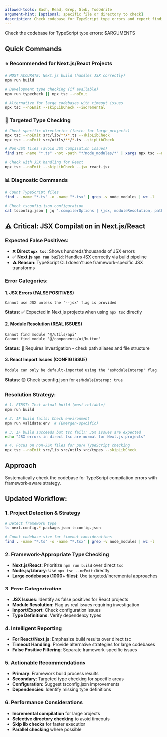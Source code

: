 ```yaml
---
allowed-tools: Bash, Read, Grep, Glob, TodoWrite
argument-hint: [optional: specific file or directory to check]
description: Check codebase for TypeScript type errors and report findings
---
```


Check the codebase for TypeScript type errors: $ARGUMENTS

## Quick Commands

### ⭐ **Recommended for Next.js/React Projects**

```bash
# MOST ACCURATE: Next.js build (handles JSX correctly)
npm run build

# Development type checking (if available)
npm run typecheck || npx tsc --noEmit

# Alternative for large codebases with timeout issues
npx tsc --noEmit --skipLibCheck --incremental
```

### 🔧 **Targeted Type Checking**

```bash
# Check specific directories (faster for large projects)
npx tsc --noEmit src/lib/**/*.ts --skipLibCheck
npx tsc --noEmit src/utils/**/*.ts --skipLibCheck

# Non-JSX files (avoid JSX compilation issues)
find src -name "*.ts" -not -path "*/node_modules/*" | xargs npx tsc --noEmit --skipLibCheck

# Check with JSX handling for React
npx tsc --noEmit --skipLibCheck --jsx react-jsx
```

### 📊 **Diagnostic Commands**

```bash
# Count TypeScript files
find . -name "*.ts" -o -name "*.tsx" | grep -v node_modules | wc -l

# Check tsconfig.json configuration
cat tsconfig.json | jq '.compilerOptions | {jsx, moduleResolution, paths}'
```

## ⚠️ **Critical: JSX Compilation in Next.js/React**

### **Expected False Positives:**
- ❌ **Direct `npx tsc`**: Shows hundreds/thousands of JSX errors
- ✅ **Next.js `npm run build`**: Handles JSX correctly via build pipeline
- ⚠️ **Reason**: TypeScript CLI doesn't use framework-specific JSX transforms

### **Error Categories:**

#### 1. **JSX Errors (FALSE POSITIVES)**
```
Cannot use JSX unless the '--jsx' flag is provided
```
**Status**: ✅ Expected in Next.js projects when using `npx tsc` directly

#### 2. **Module Resolution (REAL ISSUES)**
```
Cannot find module '@/utils/api'
Cannot find module '@/components/ui/button'
```
**Status**: 🔴 Requires investigation - check path aliases and file structure

#### 3. **React Import Issues (CONFIG ISSUE)**
```
Module can only be default-imported using the 'esModuleInterop' flag
```
**Status**: 🟡 Check tsconfig.json for `esModuleInterop: true`

### **Resolution Strategy:**
```bash
# 1. FIRST: Test actual build (most reliable)
npm run build

# 2. IF build fails: Check environment
npm run validate:env  # (Emergen-specific)

# 3. IF build succeeds but tsc fails: JSX issues are expected
echo "JSX errors in direct tsc are normal for Next.js projects"

# 4. Focus on non-JSX files for pure TypeScript checking  
npx tsc --noEmit src/lib src/utils src/types --skipLibCheck
```

## Approach
Systematically check the codebase for TypeScript compilation errors with framework-aware strategy.

## Updated Workflow:

### 1. **Project Detection & Strategy**
```bash
# Detect framework type
ls next.config.* package.json tsconfig.json

# Count codebase size for timeout considerations
find . -name "*.ts" -o -name "*.tsx" | grep -v node_modules | wc -l
```

### 2. **Framework-Appropriate Type Checking**
- **Next.js/React**: Prioritize `npm run build` over direct `tsc`
- **Node.js/Library**: Use `npx tsc --noEmit` directly
- **Large codebases (1000+ files)**: Use targeted/incremental approaches

### 3. **Error Categorization**
- **JSX Issues**: Identify as false positives for React projects
- **Module Resolution**: Flag as real issues requiring investigation
- **Import/Export**: Check configuration issues
- **Type Definitions**: Verify dependency types

### 4. **Intelligent Reporting**
- **For React/Next.js**: Emphasize build results over direct tsc
- **Timeout Handling**: Provide alternative strategies for large codebases
- **False Positive Filtering**: Separate framework-specific issues

### 5. **Actionable Recommendations**
- **Primary**: Framework build process results
- **Secondary**: Targeted type checking for specific areas
- **Configuration**: Suggest tsconfig.json improvements
- **Dependencies**: Identify missing type definitions

### 6. **Performance Considerations**
- **Incremental compilation** for large projects
- **Selective directory checking** to avoid timeouts
- **Skip lib checks** for faster execution
- **Parallel checking** where possible